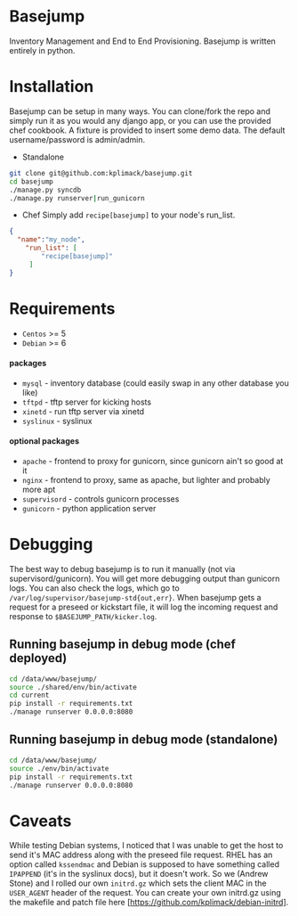 Basejump
========
Inventory Management and End to End Provisioning.
Basejump is written entirely in python.

Installation
============
Basejump can be setup in many ways.  You can clone/fork the repo and simply run it as you would any django app, or you can use the provided chef cookbook.
A fixture is provided to insert some demo data.  The default username/password is admin/admin.
* Standalone
```bash
git clone git@github.com:kplimack/basejump.git
cd basejump
./manage.py syncdb
./manage.py runserver|run_gunicorn
```
* Chef
Simply add `recipe[basejump]` to your node's run_list.
```json
{
  "name":"my_node",
    "run_list": [
        "recipe[basejump]"
     ]
}
```

Requirements
============
* `Centos` >= 5
* `Debian` >= 6

#### packages
- `mysql` - inventory database (could easily swap in any other database you like)
- `tftpd` - tftp server for kicking hosts
- `xinetd` - run tftp server via xinetd
- `syslinux` - syslinux

#### optional packages
- `apache` - frontend to proxy for gunicorn, since gunicorn ain't so good at it
- `nginx` - frontend to proxy, same as apache, but lighter and probably more apt
- `supervisord` - controls gunicorn processes
- `gunicorn` - python application server

Debugging
=========
The best way to debug basejump is to run it manually (not via supervisord/gunicorn).  You will get more debugging output than gunicorn logs.  You can also check the logs, which go to `/var/log/supervisor/basejump-std{out,err}`.  When basejump gets a request for a preseed or kickstart file, it will log the incoming request and response to `$BASEJUMP_PATH/kicker.log`.

Running basejump in debug mode (chef deployed)
----------------------------------------------
```bash
cd /data/www/basejump/
source ./shared/env/bin/activate
cd current
pip install -r requirements.txt
./manage runserver 0.0.0.0:8080
```

Running basejump in debug mode (standalone)
----------------------------------------------
```bash
cd /data/www/basejump/
source ./env/bin/activate
pip install -r requirements.txt
./manage runserver 0.0.0.0:8080
```

Caveats
=======
While testing Debian systems, I noticed that I was unable to get the host to send it's MAC address along with the preseed file request.  RHEL has an option called `kssendmac` and Debian is supposed to have something called `IPAPPEND` (it's in the syslinux docs), but it doesn't work.  So we (Andrew Stone) and I rolled our own `initrd.gz` which sets the client MAC in the `USER_AGENT` header of the request.  You can create your own initrd.gz using the makefile and patch file here [https://github.com/kplimack/debian-initrd].
